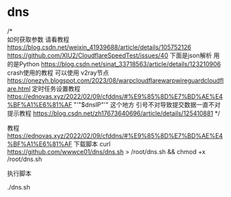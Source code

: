 # dns

/*  
	如何获取参数  请看教程
	https://blog.csdn.net/weixin_41939688/article/details/105752126
	https://github.com/XIU2/CloudflareSpeedTest/issues/40
	下面是json解析  用的是Python
	https://blog.csdn.net/sinat_33718563/article/details/123210906
 	crash使用的教程 可以使用 v2ray节点  https://onezyh.blogspot.com/2023/08/warpcloudflarewarpwireguardcloudflare.html
 	定时任务设置教程 https://ednovas.xyz/2022/02/09/cfddns/#%E9%85%8D%E7%BD%AE%E4%BF%A1%E6%81%AF
  	"'"$dnsIP"'" 这个地方  引号不对导致提交数据一直不对  提示教程 https://blog.csdn.net/zh17673640696/article/details/125410881
*/

教程 https://ednovas.xyz/2022/02/09/cfddns/#%E9%85%8D%E7%BD%AE%E4%BF%A1%E6%81%AF
下载脚本
curl https://github.com/wwwce01/dns/dns.sh > /root/dns.sh && chmod +x /root/dns.sh

执行脚本 

./dns.sh

